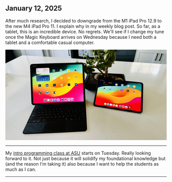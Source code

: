 ## January 12, 2025

After much research, I decided to downgrade from the M1 iPad Pro 12.9 to the new M4 iPad Pro 11. I explain why in my weekly blog post. So far, as a tablet, this is an incredible device. No regrets. We'll see if I change my tune once the Magic Keyboard arrives on Wednesday because I need both a tablet and a comfortable casual computer.

![iPad Pro 12.9 and 11](../../../Images/IPad_Pros.JPG)

---

My [intro programming class at ASU](https://courses.ea.asu.edu/principles-of-programming-cse-110/) starts on Tuesday. Really looking forward to it. Not just because it will solidify my foundational knowledge but (and the reason I'm taking it) also because I want to help the students as much as I can.

---

